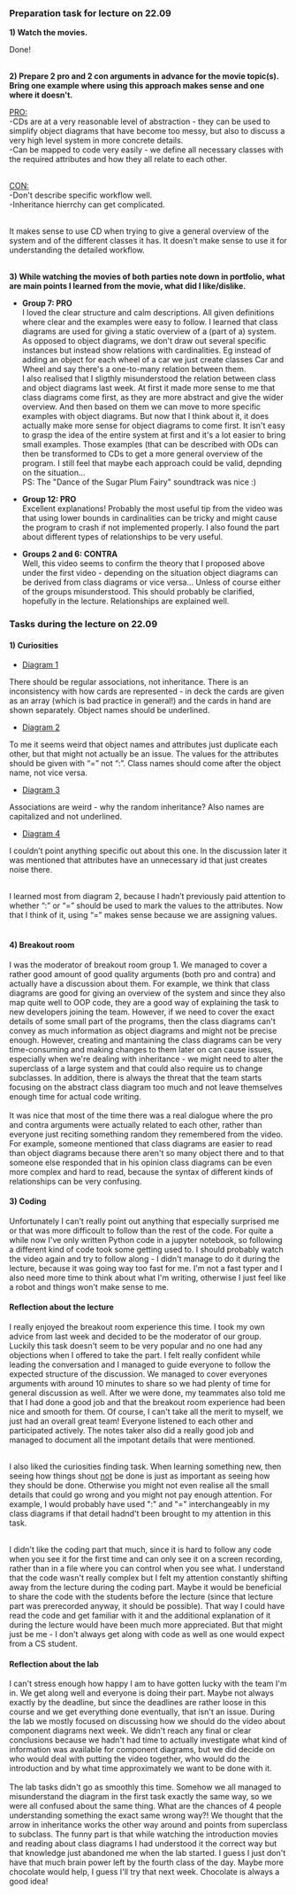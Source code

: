### Preparation task for lecture on 22.09

**1) Watch the movies.**<br>

Done! <br><br>

**2) Prepare 2 pro and 2 con arguments in advance for the movie topic(s). Bring one example where using this approach makes sense and one where it doesn't.**<br>

<ins>PRO:</ins><br>
-CDs are at a very reasonable level of abstraction - they can be used to simplify object diagrams that have become too messy, but also to discuss a very high level system
in more concrete details. <br>
-Can be mapped to code very easily - we define all necessary classes with the required attributes and how they all relate to each other.<br><br>

<ins>CON:</ins><br>
-Don't describe specific workflow well.<br>
-Inheritance hierrchy can get complicated.<br><br>

It makes sense to use CD when trying to give a general overview of the system and of the different classes it has. It doesn't make sense to use it for
understanding the detailed workflow.<br><br>

**3) While watching the movies of both parties note down in portfolio, what are main points I learned from the movie, what did I like/dislike.**<br>

* **Group 7: PRO** <br>
I loved the clear structure and calm descriptions. All given definitions where clear and the examples were easy to follow. I learned that class diagrams are used for
giving a static overview of a (part of a) system. As opposed to object diagrams, we don't draw out several specific instances but instead show relations with cardinalities.
Eg instead of adding an object for each wheel of a car we just create classes Car and Wheel and say there's a one-to-many relation between them.<br>
I also realised that I sligthly misunderstood the relation between class and object diagrams last week.
At first it made more sense to me that class diagrams come first, as they are more abstract and give the wider overview. And then based on them we can move to more specific examples
with object diagrams. But now that I think about it, it does actually make more sense for object diagrams to come first. It isn't easy to grasp the idea of the entire system
at first and it's a lot easier to bring small examples. Those examples (that can be described with ODs can then be transformed to CDs to get a more general overview of the program.
I still feel that maybe each approach could be valid, depnding on the situation...<br>
PS: The "Dance of the Sugar Plum Fairy" soundtrack was nice :) <br>


* **Group 12: PRO** <br>
Excellent explanations! Probably the most useful tip from the video was that using lower bounds in cardinalities can be tricky and might cause the program to crash if not implemented properly.
I also found the part about different types of relationships to be very useful.<br>

* **Groups 2 and 6: CONTRA** <br>
Well, this video seems to confirm the theory that I proposed above under the first video - depending on the situation object diagrams can be derived from class diagrams or vice versa...
Unless of course either of the groups misunderstood. This should probably be clarified, hopefully in the lecture. Relationships are explained well.<br>

### Tasks during the lecture on 22.09

#### 1) Curiosities

* <ins> Diagram 1 </ins><br>

There should be regular associations, not inheritance. There is an inconsistency with how cards are represented - in deck the cards are given as an array (which is bad practice in general!) and the cards in hand are shown separately. Object names should be underlined.

* <ins> Diagram 2 </ins><br>

To me it seems weird that object names and attributes just duplicate each other, but that might not actually be an issue. The values for the attributes should be given with “=” not “:”. Class names should come after the object name, not vice versa.

* <ins> Diagram 3 </ins><br>

Associations are weird - why the random inheritance? Also names are capitalized and not underlined.

* <ins> Diagram 4 </ins>

I couldn’t point anything specific out about this one. In the discussion later it was mentioned that attributes have an unnecessary id that just creates noise there.<br><br>


I learned most from diagram 2, because I hadn’t previously paid attention to whether “:” or “=” should be used to mark the values to the attributes. Now that I think of it, using “=” makes sense because we are assigning values. <br><br>

#### 4) Breakout room

I was the moderator of breakout room group 1. We managed to cover a rather good amount of good quality arguments (both pro and contra) and actually have a discussion about them. For example, we think that class diagrams are good for giving an overview of the system and since they also map quite well to OOP code, they are a good way of explaining the task to new developers joining the team. However, if we need to cover the exact details of some small part of the programs, then the class diagrams can't convey as much information as object diagrams and might not be precise enough. However, creating and mantaining the class diagrams can be very time-consuming and making changes to them later on can cause issues, especially when we're dealing with inheritance - we might need to alter the superclass of a large system and that could also require us to change subclasses. In addition, there is always the threat that the team starts focusing on the abstract class diagram too much and not leave themselves enough time for actual code writing.<br><br>
It was nice that most of the time there was a real dialogue where the pro and contra arguments were actually related to each other, rather than everyone just reciting something random they remembered from the video. For example, someone mentioned that class diagrams are easier to read than object diagrams because there aren't so many object there and to that someone else responded that in his opinion class diagrams can be even more complex and hard to read, because the syntax of different kinds of relationships can be very confusing.


#### 3) Coding

Unfortunately I can't really point out anything that especially surprised me or that was more difficoult to follow than the rest of the code. For quite a while now I've only written Python code in a jupyter notebook, so following a different kind of code took some getting used to. I should probably watch the video again and try to follow along - I didn't manage to do it during the lecture, because it was going way too fast for me. I'm not a fast typer and I also need more time to think about what I'm writing, otherwise I just feel like a robot and things won't make sense to me. 

#### Reflection about the lecture

I really enjoyed the breakout room experience this time. I took my own advice from last week and decided to be the moderator of our group. Luckily this task doesn't seem to be very popular and no one had any objections when I offered to take the part. I felt really confident while leading the conversation and I managed to guide everyone to follow the expected structure of the discussion. We managed to cover everyones arguments with around 10 minutes to share so we had plenty of time for general discussion as well. After we were done, my teammates also told me that I had done a good job and that the breakout room experience had been nice and smooth for them. Of course, I can't take all the merit to myself, we just had an overall great team! Everyone listened to each other and participated actively. The notes taker also did a really good job and managed to document all the impotant details that were mentioned.<br><br>

I also liked the curiosities finding task. When learning something new, then seeing how things shout <ins>not</ins> be done is just as important as seeing how they should be done. Otherwise you might not even realise all the small details that could go wrong and you might not pay enough attention. For example, I would probably have used ":" and "=" interchangeably in my class diagrams if that detail hadnd't been brought to my attention in this task.<br><br>

I didn't like the coding part that much, since it is hard to follow any code when you see it for the first time and can only see it on a screen recording, rather than in a file where you can control when you see what. I understand that the code wasn't really complex but I felt my attention constantly shifting away from the lecture during the coding part. Maybe it would be beneficial to share the code with the students before the lecture (since that lecture part was prerecorded anyway, it should be possible). That way I could have read the code and get familiar with it and the additional explanation of it during the lecture would have been much more appreciated. But that might just be me - I don't always get along with code as well as one would expect from a CS student.

#### Reflection about the lab

I can't stress enough how happy I am to have gotten lucky with the team I'm in. We get along well and everyone is doing their part. Maybe not always exactly by the deadline, but since the deadlines are rather loose in this course and we get everything done eventually, that isn't an issue. During the lab we mostly focused on discussing how we should do the video about component diagrams next week. We didn't reach any final or clear conclusions because we hadn't had time to actually investigate what kind of information was available for component diagrams, but we did decide on who would deal with putting the video together, who would do the introduction and by what time approximately we want to be done with it.<br><br>
The lab tasks didn't go as smoothly this time. Somehow we all managed to misunderstand the diagram in the first task exactly the same way, so we were all confused about the same thing. What are the chances of 4 people understanding something the exact same wrong way?! We thought that the arrow in inheritance works the other way around and points from superclass to subclass. The funny part is that while watching the introduction movies and reading about class diagrams I had understood it the correct way but that knowledge just abandoned me when the lab started. I guess I just don't have that much brain power left by the fourth class of the day. Maybe more chocolate would help, I guess I'll try that next week. Chocolate is always a good idea!

